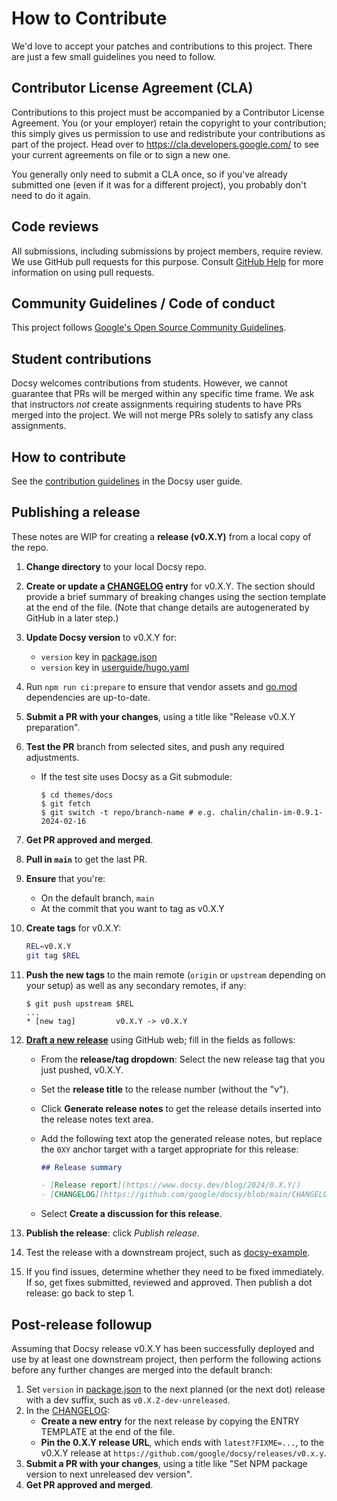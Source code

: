 <!-- cSpell:ignore docsy hugo userguide -->

# How to Contribute

We'd love to accept your patches and contributions to this project. There are
just a few small guidelines you need to follow.

## Contributor License Agreement (CLA)

Contributions to this project must be accompanied by a Contributor License
Agreement. You (or your employer) retain the copyright to your contribution;
this simply gives us permission to use and redistribute your contributions as
part of the project. Head over to <https://cla.developers.google.com/> to see
your current agreements on file or to sign a new one.

You generally only need to submit a CLA once, so if you've already submitted one
(even if it was for a different project), you probably don't need to do it
again.

## Code reviews

All submissions, including submissions by project members, require review. We
use GitHub pull requests for this purpose. Consult
[GitHub Help](https://help.github.com/articles/about-pull-requests/) for more
information on using pull requests.

## Community Guidelines / Code of conduct

This project follows
[Google's Open Source Community Guidelines](https://opensource.google.com/conduct/).

## Student contributions

Docsy welcomes contributions from students. However, we cannot guarantee that
PRs will be merged within any specific time frame. We ask that instructors _not_
create assignments requiring students to have PRs merged into the project. We
will not merge PRs solely to satisfy any class assignments.

## How to contribute

See the [contribution guidelines][] in the Docsy user guide.

## Publishing a release

These notes are WIP for creating a **release (v0.X.Y)** from a local copy of the
repo.

1.  **Change directory** to your local Docsy repo.
2.  **Create or update a [CHANGELOG] entry** for v0.X.Y. The section should
    provide a brief summary of breaking changes using the section template at
    the end of the file. (Note that change details are autogenerated by GitHub
    in a later step.)
3.  **Update Docsy version** to v0.X.Y for:
    - `version` key in [package.json](package.json)
    - `version` key in [userguide/hugo.yaml][]
4.  Run `npm run ci:prepare` to ensure that vendor assets and [go.mod](go.mod)
    dependencies are up-to-date.
5.  **Submit a PR with your changes**, using a title like "Release v0.X.Y
    preparation".
6.  **Test the PR** branch from selected sites, and push any required
    adjustments.
    - If the test site uses Docsy as a Git submodule:
      ```console
      $ cd themes/docs
      $ git fetch
      $ git switch -t repo/branch-name # e.g. chalin/chalin-im-0.9.1-2024-02-16
      ```
7.  **Get PR approved and merged**.
8.  **Pull in `main`** to get the last PR.
9.  **Ensure** that you're:
    - On the default branch, `main`
    - At the commit that you want to tag as v0.X.Y
10. **Create tags** for v0.X.Y:

    ```sh
    REL=v0.X.Y
    git tag $REL
    ```

11. **Push the new tags** to the main remote (`origin` or `upstream` depending
    on your setup) as well as any secondary remotes, if any:

    ```console
    $ git push upstream $REL
    ...
    * [new tag]         v0.X.Y -> v0.X.Y
    ```

12. **[Draft a new release][]** using GitHub web; fill in the fields as follows:

    - From the **release/tag dropdown**: Select the new release tag that you
      just pushed, v0.X.Y.
    - Set the **release title** to the release number (without the "v").
    - Click **Generate release notes** to get the release details inserted into
      the release notes text area.
    - Add the following text atop the generated release notes, but replace the
      `0XY` anchor target with a target appropriate for this release:

      ```markdown
      ## Release summary

      - [Release report](https://www.docsy.dev/blog/2024/0.X.Y/)
      - [CHANGELOG](https://github.com/google/docsy/blob/main/CHANGELOG.md#0XY)
      ```

    - Select **Create a discussion for this release**.

13. **Publish the release**: click _Publish release_.
14. Test the release with a downstream project, such as [docsy-example].
15. If you find issues, determine whether they need to be fixed immediately. If
    so, get fixes submitted, reviewed and approved. Then publish a dot release:
    go back to step 1.

## Post-release followup

Assuming that Docsy release v0.X.Y has been successfully deployed and use by at
least one downstream project, then perform the following actions before any
further changes are merged into the default branch:

1. Set `version` in [package.json](package.json) to the next planned (or the
   next dot) release with a dev suffix, such as `v0.X.Z-dev-unreleased`.
2. In the [CHANGELOG]:
   - **Create a new entry** for the next release by copying the ENTRY TEMPLATE
     at the end of the file.
   - **Pin the 0.X.Y release URL**, which ends with `latest?FIXME=...`, to the
     v0.X.Y release at `https://github.com/google/docsy/releases/v0.x.y`.
3. **Submit a PR with your changes**, using a title like "Set NPM package
   version to next unreleased dev version".
4. **Get PR approved and merged**.

[CHANGELOG]: CHANGELOG.md
[contribution guidelines]: https://www.docsy.dev/docs/contribution-guidelines/
[docsy-example]: https://github.com/google/docsy-example
[Draft a new release]: https://github.com/google/docsy/releases/new
[userguide/hugo.yaml]: userguide/hugo.yaml
